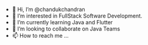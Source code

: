 - 👋 Hi, I’m @chandukchandran
- 👀 I’m interested in FullStack Software Development.
- 🌱 I’m currently learning Java and Flutter
- 💞️ I’m looking to collaborate on Java Teams
- 📫 How to reach me ...

<!---
chandukchandran/chandukchandran is a ✨ special ✨ repository because its `README.md` (this file) appears on your GitHub profile.
You can click the Preview link to take a look at your changes.
--->
